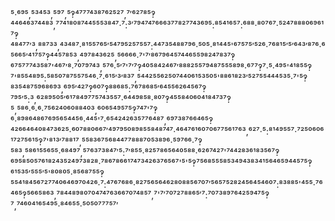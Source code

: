 ⁵·⁶⁹⁵,⁵³⁴⁵³,⁵⁹⁷,⁵‽⁴⁷⁷⁷⁴³⁸⁷⁶²⁵²⁷,⁷′⁶²⁷⁸⁵‽⁴⁴⁶⁴⁶³⁷⁴⁴⁸³,⁷⁷⁴¹⁸⁰⁸⁷⁴⁴⁵⁵⁵³⁸⁴⁷·⁷:³′⁷⁹⁴⁷⁴⁷⁶⁶⁶³⁷⁷⁸²⁷⁷⁴³⁶⁹⁵:⁸⁵⁴¹⁶⁵⁷:⁶⁸⁸·⁸⁰⁷⁶⁷·⁵²⁴⁷⁸⁸⁸⁰⁶⁹⁶¹⁷‽⁴⁸⁴⁷⁷′³,⁸⁸⁷³³,⁴³⁴⁸⁷·⁸¹⁵⁵⁷⁶⁵′⁵⁴⁷⁹⁵²⁵⁷⁵⁵⁷:⁴⁴⁷³⁵⁴⁸⁸⁷⁹⁶·⁵⁰⁵·⁸¹⁴⁴⁵'⁶⁷⁵⁷⁵′⁵²⁶·⁷⁶⁸¹⁵′⁵′⁶⁴³′⁸⁷⁶·⁶⁵⁶⁶⁵′⁴¹⁷⁵⁷‽⁴⁴⁵⁷⁸⁵³,⁴⁹⁷⁸⁴³⁶²⁵,⁵⁶⁶⁶⁶·⁷'⁷′⁸⁶⁷⁹⁶⁴⁵⁷⁴⁴⁶⁵⁵⁹⁸²⁴⁷⁸³⁷‽⁶⁷⁵⁷⁷⁷⁴³⁵⁸⁷'⁴⁶⁷′⁸·⁷⁰⁷⁹⁷⁴³,⁵⁷⁶·⁵′⁷'⁷′⁷‽⁴⁰⁵⁸⁴²⁴⁶⁷′⁸⁸⁸²⁵⁵⁷⁹⁴⁸⁷⁵⁵⁵⁸⁹⁸·⁶⁷⁷‽⁷·⁵·⁴⁹⁵'⁴¹⁸⁵⁵‽⁷'⁸⁵⁵⁴⁸⁹⁵:⁵⁸⁵⁰⁷⁸⁷⁵⁵⁷⁵⁴⁶·⁷·⁶¹⁵′³′⁸³⁷,⁵⁴⁴²⁵⁵⁶²⁵⁰⁷⁴⁴⁰⁶¹⁵³⁵⁰⁵'⁸⁸⁶¹⁸²³′⁵²⁷⁵⁵⁴⁴⁴⁵³⁵·⁷'⁵‽⁸³⁵⁴⁸⁷⁵⁹⁶⁸⁶⁹³,⁶⁹⁵′⁴²⁷‽⁶⁰⁷‽⁸⁸⁶⁸⁵:⁷⁶⁷⁸⁶⁸⁵′⁶⁴⁵⁵⁶²⁶⁴⁵⁶⁷‽⁷⁹⁵′⁵:³,⁶²⁸⁹⁵⁰⁵′⁶¹⁷⁸⁴⁹⁷⁷⁵⁷⁴³⁵⁵⁷·⁶⁴⁴⁹⁸⁵⁸·⁸⁰⁷‽⁴⁵⁵⁸⁴⁰⁶⁰⁴¹⁸⁴⁷³⁷‽⁵,⁵⁸⁶·⁶·⁶·⁷⁵⁶²⁴⁰⁶⁰⁸⁸⁴⁰³,⁶⁰⁶⁵⁴⁹⁵⁷⁵‽⁷⁴⁷'⁷‽⁶·⁸⁹⁸⁶⁴⁸⁶⁷⁶⁹⁵⁶⁵⁴⁴⁵⁶·⁴⁴⁵'⁷·⁶⁵⁴²⁴²⁶³⁵⁷⁷⁶⁴⁸⁷,⁶⁹⁷³⁸⁷⁶⁶⁴⁶⁵‽⁴²⁶⁶⁴⁶⁴⁰⁸⁴⁷³⁶²⁵·⁶⁰⁷⁸⁸⁰⁶⁶⁷′⁴⁹⁷⁹⁵⁰⁸⁹⁸⁵⁵⁸⁴⁸⁷⁴⁷·⁴⁶⁴⁷⁶¹⁶⁰⁷⁰⁶⁷⁷⁵⁶¹⁷⁶³,⁶²⁷·⁵:⁸¹⁴⁹⁵⁵⁷·⁷²⁵⁰⁶⁰⁶¹⁷²⁷⁵⁶¹⁵‽⁷'⁸¹³′⁷⁸⁸¹⁷,⁵⁵⁸³⁶⁷⁵⁶⁸⁴⁴⁷⁷⁸⁸⁸⁷⁰⁵³⁸⁹⁶·⁵⁹⁷⁶⁶·⁷‽⁵⁸³,⁵⁸⁶¹⁵⁵⁶⁵⁵·⁶⁸⁴⁹⁷,⁵⁷⁶³⁷³⁸⁴⁷′⁵:⁷′⁸⁵⁵·⁸²⁵⁷⁸⁶⁵⁶⁴⁰⁵⁸⁸·⁶²⁶⁷⁴²⁷'⁷⁴⁴²⁸³⁶¹⁸³⁵⁶⁷‽⁶⁹⁵⁸⁵⁰⁵⁷⁶¹⁸²⁴³⁵²⁴⁹⁷³⁸²⁸·⁷⁸⁶⁷⁸⁶⁶¹⁷⁴⁷³⁴²⁶³⁷⁶⁵⁶⁷'⁵'⁵‽⁷⁵⁶⁸⁵⁵⁵⁸⁵³⁴⁹⁴³⁸³⁴¹⁵⁶⁴⁶⁵⁹⁴⁴⁵⁷⁵‽⁶¹⁵³⁵′⁵⁵⁵′⁵'⁸⁰⁸⁰⁵·⁸⁵⁶⁸⁷⁵⁵‽⁵⁵⁴¹⁸⁴⁵⁶⁷²⁷⁷⁴⁰⁶⁴⁶⁹⁷⁰⁴²⁶·⁷:⁴⁷⁶⁷⁶⁸⁶·⁸²⁷⁵⁶⁵⁶⁴⁶²⁸⁰⁸⁸⁵⁶⁷⁰⁷′⁵⁶⁵⁷⁵²⁸²⁴⁵⁶⁴⁵⁴⁶⁰⁷:⁸³⁸⁸⁵'⁴⁵⁵·⁷⁶⁴⁶⁵‽⁵⁶⁶⁵⁸⁶³,⁷⁸⁴⁴⁸⁹⁸⁰⁷⁰⁴⁷⁴⁷⁶³⁶⁶⁷⁰⁷⁴⁸⁵⁷,⁷'⁷′⁷⁰⁷²⁷⁸⁸⁶⁵′⁷:⁷⁰⁷³⁸⁹⁷⁶⁴²⁵⁹⁴⁷⁵‽⁷,⁷⁴⁶⁰⁴¹⁶⁵⁴⁹⁵·⁸⁴⁶⁵⁵·⁵⁰⁵⁰⁷⁷⁷⁵⁷′
